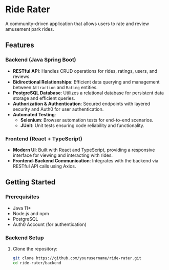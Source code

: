 # Ride Rater

A community-driven application that allows users to rate and review amusement park rides.

## Features

### Backend (Java Spring Boot)
- **RESTful API**: Handles CRUD operations for rides, ratings, users, and reviews.
- **Bidirectional Relationships**: Efficient data querying and management between `Attraction` and `Rating` entities.
- **PostgreSQL Database**: Utilizes a relational database for persistent data storage and efficient queries.
- **Authorization & Authentication**: Secured endpoints with layered security and Auth0 for user authentication.
- **Automated Testing**:
  - **Selenium**: Browser automation tests for end-to-end scenarios.
  - **JUnit**: Unit tests ensuring code reliability and functionality.

### Frontend (React + TypeScript)
- **Modern UI**: Built with React and TypeScript, providing a responsive interface for viewing and interacting with rides.
- **Frontend-Backend Communication**: Integrates with the backend via RESTful API calls using Axios.

## Getting Started

### Prerequisites
- Java 11+
- Node.js and npm
- PostgreSQL
- Auth0 Account (for authentication)

### Backend Setup
1. Clone the repository:
   ```bash
   git clone https://github.com/yourusername/ride-rater.git
   cd ride-rater/backend
